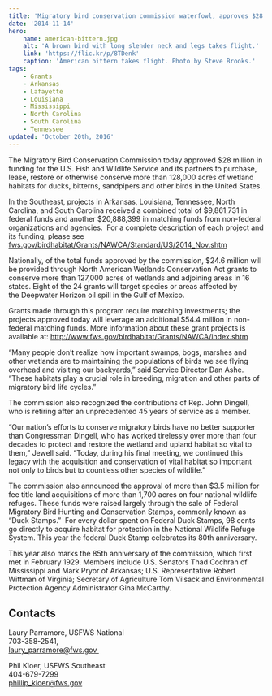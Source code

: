```yaml
---
title: 'Migratory bird conservation commission waterfowl, approves $28 million to conserve shorebirds and other species in 16 states'
date: '2014-11-14'
hero:
    name: american-bittern.jpg
    alt: 'A brown bird with long slender neck and legs takes flight.'
    link: 'https://flic.kr/p/8TDenk'
    caption: 'American bittern takes flight. Photo by Steve Brooks.'
tags:
    - Grants
    - Arkansas
    - Lafayette
    - Louisiana
    - Mississippi
    - North Carolina
    - South Carolina
    - Tennessee
updated: 'October 20th, 2016'
---
```


The Migratory Bird Conservation Commission today approved $28 million in funding for the U.S. Fish and Wildlife Service and its partners to purchase, lease, restore or otherwise conserve more than 128,000 acres of wetland habitats for ducks, bitterns, sandpipers and other birds in the United States.

In the Southeast, projects in Arkansas, Louisiana, Tennessee, North Carolina, and South Carolina received a combined total of $9,861,731 in federal funds and another $20,888,399 in matching funds from non-federal organizations and agencies.  For a complete description of each project and its funding, please see [fws.gov/birdhabitat/Grants/NAWCA/Standard/US/2014_Nov.shtm](http://www.fws.gov/birdhabitat/Grants/NAWCA/Standard/US/2014_Nov.shtm)

Nationally, of the total funds approved by the commission, $24.6 million will be provided through North American Wetlands Conservation Act grants to conserve more than 127,000 acres of wetlands and adjoining areas in 16 states. Eight of the 24 grants will target species or areas affected by the Deepwater Horizon oil spill in the Gulf of Mexico.

Grants made through this program require matching investments; the projects approved today will leverage an additional $54.4 million in non-federal matching funds. More information about these grant projects is available at: http://www.fws.gov/birdhabitat/Grants/NAWCA/index.shtm

“Many people don’t realize how important swamps, bogs, marshes and other wetlands are to maintaining the populations of birds we see flying overhead and visiting our backyards,” said Service Director Dan Ashe. “These habitats play a crucial role in breeding, migration and other parts of migratory bird life cycles.”

The commission also recognized the contributions of Rep. John Dingell, who is retiring after an unprecedented 45 years of service as a member.  

“Our nation’s efforts to conserve migratory birds have no better supporter than Congressman Dingell, who has worked tirelessly over more than four decades to protect and restore the wetland and upland habitat so vital to them,” Jewell said. “Today, during his final meeting, we continued this legacy with the acquisition and conservation of vital habitat so important not only to birds but to countless other species of wildlife.”  

The commission also announced the approval of more than $3.5 million for fee title land acquisitions of more than 1,700 acres on four national wildlife refuges. These funds were raised largely through the sale of Federal Migratory Bird Hunting and Conservation Stamps, commonly known as “Duck Stamps.”  For every dollar spent on Federal Duck Stamps, 98 cents go directly to acquire habitat for protection in the National Wildlife Refuge System. This year the federal Duck Stamp celebrates its 80th anniversary.

This year also marks the 85th anniversary of the commission, which first met in February 1929. Members include U.S. Senators Thad Cochran of Mississippi and Mark Pryor of Arkansas; U.S. Representative Robert Wittman of Virginia; Secretary of Agriculture Tom Vilsack and Environmental Protection Agency Administrator Gina McCarthy.

## Contacts

Laury Parramore, USFWS National  
703-358-2541,  
[laury_parramore@fws.gov ](mailto:laury_parramore@fws.gov)

Phil Kloer, USFWS Southeast    
404-679-7299  
[phillip_kloer@fws.gov](mailto:phillip_kloer@fws.gov) 

